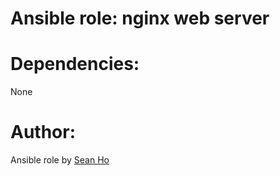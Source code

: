 # Ansible role: nginx web server

# Dependencies:
None

# Author:
Ansible role by [Sean Ho](https://github.com/ho-ansible)